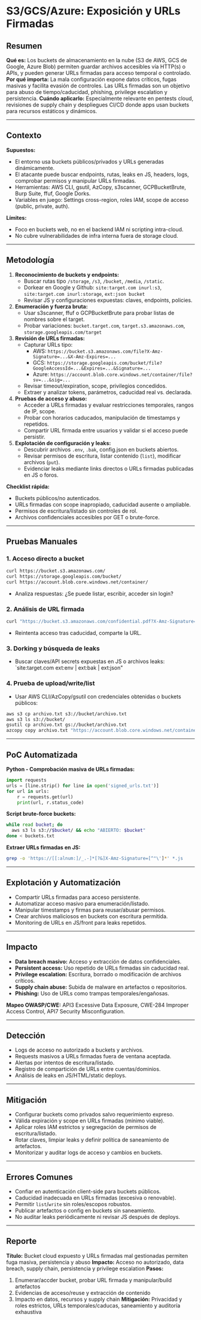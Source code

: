 # S3/GCS/Azure: Exposición y URLs Firmadas

## Resumen

**Qué es:** Los buckets de almacenamiento en la nube (S3 de AWS, GCS de Google, Azure Blob) permiten guardar archivos accesibles vía HTTP(s) o APIs, y pueden generar URLs firmadas para acceso temporal o controlado.
**Por qué importa:** La mala configuración expone datos críticos, fugas masivas y facilita evasión de controles. Las URLs firmadas son un objetivo para abuso de tiempo/caducidad, phishing, privilege escalation y persistencia.
**Cuándo aplicarlo:** Especialmente relevante en pentests cloud, revisiones de supply chain y despliegues CI/CD donde apps usan buckets para recursos estáticos y dinámicos.

---

## Contexto

**Supuestos:**

- El entorno usa buckets públicos/privados y URLs generadas dinámicamente.
- El atacante puede buscar endpoints, rutas, leaks en JS, headers, logs, comprobar permisos y manipular URLs firmadas.
- Herramientas: AWS CLI, gsutil, AzCopy, s3scanner, GCPBucketBrute, Burp Suite, ffuf, Google Dorks.
- Variables en juego: Settings cross-region, roles IAM, scope de acceso (public, private, auth).

**Límites:**

- Foco en buckets web, no en el backend IAM ni scripting intra-cloud.
- No cubre vulnerabilidades de infra interna fuera de storage cloud.

---

## Metodología

1. **Reconocimiento de buckets y endpoints:**
   - Buscar rutas tipo `/storage`, `/s3`, `/bucket`, `/media`, `/static`.
   - Dorkear en Google y Github:
     `site:target.com inurl:s3`, `site:target.com inurl:storage`, `ext:json bucket`
   - Revisar JS y configuraciones expuestas: claves, endpoints, policies.
2. **Enumeración y fuerza bruta:**
   - Usar s3scanner, ffuf o GCPBucketBrute para probar listas de nombres sobre el target.
   - Probar variaciones:
     `bucket.target.com`, `target.s3.amazonaws.com`, `storage.googleapis.com/target`
3. **Revisión de URLs firmadas:**
   - Capturar URLs tipo:
     - AWS: `https://bucket.s3.amazonaws.com/file?X-Amz-Signature=...&X-Amz-Expires=...`
     - GCS: `https://storage.googleapis.com/bucket/file?GoogleAccessId=...&Expires=...&Signature=...`
     - Azure: `https://account.blob.core.windows.net/container/file?sv=...&sig=...`
   - Revisar timeout/expiration, scope, privilegios concedidos.
   - Extraer y analizar tokens, parámetros, caducidad real vs. declarada.
4. **Pruebas de acceso y abuso:**
   - Acceder a URLs firmadas y evaluar restricciones temporales, rangos de IP, scope.
   - Probar con horarios caducados, manipulación de timestamps y repetidos.
   - Compartir URL firmada entre usuarios y validar si el acceso puede persistir.
5. **Explotación de configuración y leaks:**
   - Descubrir archivos `.env`, `.bak`, config.json en buckets abiertos.
   - Revisar permisos de escritura, listar contenido (`list`), modificar archivos (`put`).
   - Evidenciar leaks mediante links directos o URLs firmadas publicadas en JS o foros.

**Checklist rápida:**

- Buckets públicos/no autenticados.
- URLs firmadas con scope inapropiado, caducidad ausente o ampliable.
- Permisos de escritura/listado sin controles de rol.
- Archivos confidenciales accesibles por GET o brute-force.

---

## Pruebas Manuales

### 1. Acceso directo a bucket

```bash
curl https://bucket.s3.amazonaws.com/
curl https://storage.googleapis.com/bucket/
curl https://account.blob.core.windows.net/container/
```

- Analiza respuestas: ¿Se puede listar, escribir, acceder sin login?

### 2. Análisis de URL firmada

```bash
curl "https://bucket.s3.amazonaws.com/confidential.pdf?X-Amz-Signature=FAKE&X-Amz-Expires=86400"
```

- Reintenta acceso tras caducidad, comparte la URL.

### 3. Dorking y búsqueda de leaks

- Buscar claves/API secrets expuestas en JS o archivos leaks:
  `site:target.com ext:env | ext:bak | ext:json"

### 4. Prueba de upload/write/list

- Usar AWS CLI/AzCopy/gsutil con credenciales obtenidas o buckets públicos:

```bash
aws s3 cp archivo.txt s3://bucket/archivo.txt
aws s3 ls s3://bucket/
gsutil cp archivo.txt gs://bucket/archivo.txt
azcopy copy archivo.txt "https://account.blob.core.windows.net/container/archivo.txt?[SAS]"
```

---

## PoC Automatizada

**Python - Comprobación masiva de URLs firmadas:**

```python
import requests
urls = [line.strip() for line in open('signed_urls.txt')]
for url in urls:
    r = requests.get(url)
    print(url, r.status_code)
```

**Script brute-force buckets:**

```bash
while read bucket; do
  aws s3 ls s3://$bucket/ && echo "ABIERTO: $bucket"
done < buckets.txt
```

**Extraer URLs firmadas en JS:**

```bash
grep -o 'https://[[:alnum:]/_.-]*[?&]X-Amz-Signature=[^"\']*' *.js
```

---

## Explotación y Automatización

- Compartir URLs firmadas para acceso persistente.
- Automatizar acceso masivo para enumeración/listado.
- Manipular timestamps y firmas para reusar/abusar permisos.
- Crear archivos maliciosos en buckets con escritura permitida.
- Monitoring de URLs en JS/front para leaks repetidos.

---

## Impacto

- **Data breach masivo:** Acceso y extracción de datos confidenciales.
- **Persistent access:** Uso repetido de URLs firmadas sin caducidad real.
- **Privilege escalation:** Escritura, borrado o modificación de archivos críticos.
- **Supply chain abuse:** Subida de malware en artefactos o repositorios.
- **Phishing:** Uso de URLs como trampas temporales/engañosas.

**Mapeo OWASP/CWE:** API3 Excessive Data Exposure, CWE-284 Improper Access Control, API7 Security Misconfiguration.

---

## Detección

- Logs de acceso no autorizado a buckets y archivos.
- Requests masivos a URLs firmadas fuera de ventana aceptada.
- Alertas por intentos de escritura/listado.
- Registro de compartición de URLs entre cuentas/dominios.
- Análisis de leaks en JS/HTML/static deploys.

---

## Mitigación

- Configurar buckets como privados salvo requerimiento expreso.
- Válida expiración y scope en URLs firmadas (mínimo viable).
- Aplicar roles IAM estrictos y segregación de permisos de escritura/listado.
- Rotar claves, limpiar leaks y definir política de saneamiento de artefactos.
- Monitorizar y auditar logs de acceso y cambios en buckets.

---

## Errores Comunes

- Confiar en autenticación client-side para buckets públicos.
- Caducidad inadecuada en URLs firmadas (excesiva o renovable).
- Permitir `list`/`write` sin roles/escopos robustos.
- Publicar artefactos o config en buckets sin saneamiento.
- No auditar leaks periódicamente ni revisar JS después de deploys.

---

## Reporte

**Título:** Bucket cloud expuesto y URLs firmadas mal gestionadas permiten fuga masiva, persistencia y abuso
**Impacto:** Acceso no autorizado, data breach, supply chain, persistencia y privilege escalation
**Pasos:**

1. Enumerar/accder bucket, probar URL firmada y manipular/build artefactos
2. Evidencias de acceso/reuse y extracción de contenido
3. Impacto en datos, recursos y supply chain
   **Mitigación:** Privacidad y roles estrictos, URLs temporales/caducas, saneamiento y auditoría exhaustiva
